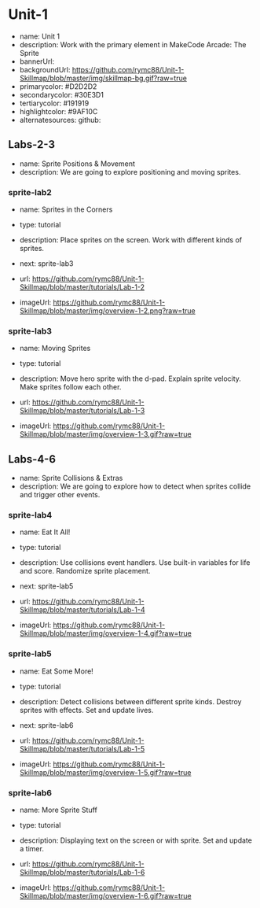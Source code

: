 # Unit-1
* name: Unit 1
* description: Work with the primary element in MakeCode Arcade: The Sprite
* bannerUrl:
* backgroundUrl: https://github.com/rymc88/Unit-1-Skillmap/blob/master/img/skillmap-bg.gif?raw=true
* primarycolor: #D2D2D2
* secondarycolor: #30E3D1
* tertiarycolor: #191919
* highlightcolor: #9AF10C
* alternatesources: github:

## Labs-2-3
* name: Sprite Positions & Movement
* description: We are going to explore positioning and moving sprites.

### sprite-lab2

* name: Sprites in the Corners
* type: tutorial
* description: Place sprites on the screen. Work with different kinds of sprites.
* next: sprite-lab3

* url: https://github.com/rymc88/Unit-1-Skillmap/blob/master/tutorials/Lab-1-2
* imageUrl: https://github.com/rymc88/Unit-1-Skillmap/blob/master/img/overview-1-2.png?raw=true

### sprite-lab3

* name: Moving Sprites
* type: tutorial
* description: Move hero sprite with the d-pad. Explain sprite velocity. Make sprites follow each other.

* url: https://github.com/rymc88/Unit-1-Skillmap/blob/master/tutorials/Lab-1-3
* imageUrl: https://github.com/rymc88/Unit-1-Skillmap/blob/master/img/overview-1-3.gif?raw=true

## Labs-4-6
* name: Sprite Collisions & Extras
* description: We are going to explore how to detect when sprites collide and trigger other events.

### sprite-lab4

* name: Eat It All!
* type: tutorial
* description: Use collisions event handlers. Use built-in variables for life and score. Randomize sprite placement.
* next: sprite-lab5

* url: https://github.com/rymc88/Unit-1-Skillmap/blob/master/tutorials/Lab-1-4
* imageUrl: https://github.com/rymc88/Unit-1-Skillmap/blob/master/img/overview-1-4.gif?raw=true

### sprite-lab5

* name: Eat Some More!
* type: tutorial
* description: Detect collisions between different sprite kinds. Destroy sprites with effects. Set and update lives. 
* next: sprite-lab6

* url: https://github.com/rymc88/Unit-1-Skillmap/blob/master/tutorials/Lab-1-5
* imageUrl: https://github.com/rymc88/Unit-1-Skillmap/blob/master/img/overview-1-5.gif?raw=true

### sprite-lab6

* name: More Sprite Stuff
* type: tutorial
* description: Displaying text on the screen or with sprite. Set and update a timer. 

* url: https://github.com/rymc88/Unit-1-Skillmap/blob/master/tutorials/Lab-1-6
* imageUrl: https://github.com/rymc88/Unit-1-Skillmap/blob/master/img/overview-1-6.gif?raw=true